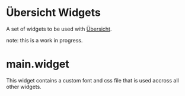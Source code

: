 # Übersicht Widgets
A set of widgets to be used with [Übersicht](http://tracesof.net/uebersicht/).

note: this is a work in progress.

# main.widget

This widget contains a custom font and css file that is used accross all other widgets.
